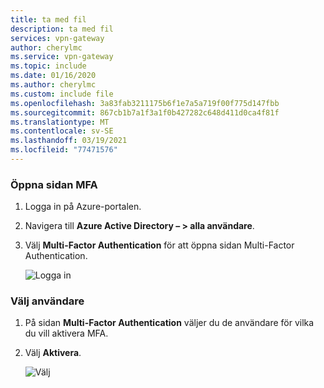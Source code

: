 ```yaml
---
title: ta med fil
description: ta med fil
services: vpn-gateway
author: cherylmc
ms.service: vpn-gateway
ms.topic: include
ms.date: 01/16/2020
ms.author: cherylmc
ms.custom: include file
ms.openlocfilehash: 3a83fab3211175b6f1e7a5a719f00f775d147fbb
ms.sourcegitcommit: 867cb1b7a1f3a1f0b427282c648d411d0ca4f81f
ms.translationtype: MT
ms.contentlocale: sv-SE
ms.lasthandoff: 03/19/2021
ms.locfileid: "77471576"
---
```

### <a name="open-the-mfa-page"></a><a name="mfa"></a>Öppna sidan MFA

1. Logga in på Azure-portalen.
2. Navigera till **Azure Active Directory – > alla användare**.
3. Välj **Multi-Factor Authentication** för att öppna sidan Multi-Factor Authentication.

   ![Logga in](./media/vpn-gateway-vwan-openvpn-azure-ad-mfa/mfa1.jpg)

### <a name="select-users"></a><a name="users"></a> Välj användare

1. På sidan **Multi-Factor Authentication** väljer du de användare för vilka du vill aktivera MFA.
2. Välj **Aktivera**.

   ![Välj](./media/vpn-gateway-vwan-openvpn-azure-ad-mfa/mfa2.jpg)
